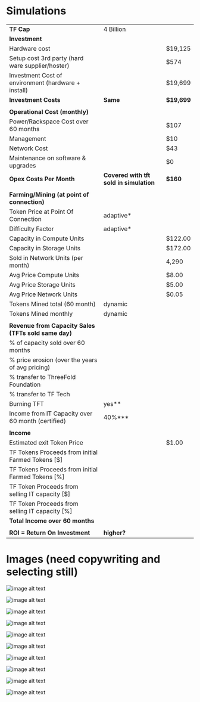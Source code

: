 # Simulations

|   |  |  |
| --- | --- | --- |
|  **TF Cap** | 4 Billion |  |
|  **Investment** |  |  |
|  Hardware cost |  | $19,125 |
|  Setup cost 3rd party (hard ware supplier/hoster) |  | $574 |
|  Investment Cost of environment (hardware + install) |  | $19,699 |
|  **Investment Costs** | **Same** | **$19,699** |
|   |  |  |
|  **Operational Cost (monthly)** |  |  |
|  Power/Rackspace Cost over 60 months |  | $107 |
|  Management |  | $10 |
|  Network Cost |  | $43 |
|  Maintenance on software & upgrades |  | $0 |
|  **Opex Costs Per Month** | **Covered with tft sold in simulation** | **$160** |
|   |  |  |
|  **Farming/Mining (at point of connection)** |  |  |
|  Token Price at Point Of Connection | adaptive* |  |
|  Difficulty Factor | adaptive* |  |
|  Capacity in Compute Units |  | $122.00 |
|  Capacity in Storage Units |  | $172.00 |
|  Sold in Network Units (per month) |  | 4,290 |
|  Avg Price Compute Units |  | $8.00 |
|  Avg Price Storage Units |  | $5.00 |
|  Avg Price Network Units |  | $0.05 |
|  Tokens Mined total (60 month) | dynamic |  |
|  Tokens Mined monthly | dynamic |  |
|   |  |  |
|  **Revenue from Capacity Sales (TFTs sold same day)** |  |  |
|  % of capacity sold over 60 months |  |  |
|  % price erosion (over the years of avg pricing) |  |  |
|  % transfer to ThreeFold Foundation |  |  |
|  % transfer to TF Tech |  |  |
|  Burning TFT | yes** |  |
|  Income from IT Capacity over 60 month (certified) | 40%*** |  |
|   |  |  |
|  **Income** |  |  |
|  Estimated exit Token Price |  | $1.00 |
|  TF Tokens Proceeds from initial Farmed Tokens [$] |  |  |
|  TF Tokens Proceeds from initial Farmed Tokens [%] |  |  |
|  TF Token Proceeds from selling IT capacity [$] |  |  |
|  TF Token Proceeds from selling IT capacity [%] |  |  |
|  **Total Income over 60 months** |  |  |
|   |  |  |
|  **ROI = Return On Investment** | **higher?** |  |

# Images (need copywriting and selecting still)

![image alt text](simulation1.jpg)

![image alt text](simulation2.jpg)

![image alt text](simulation3.jpg)

![image alt text](simulation4.jpg)

![image alt text](simulation5.jpg)

![image alt text](simulation6.jpg)

![image alt text](simulation7.jpg)

![image alt text](simulation8.jpg)

![image alt text](simulation9.jpg)

![image alt text](simulation10.jpg)
